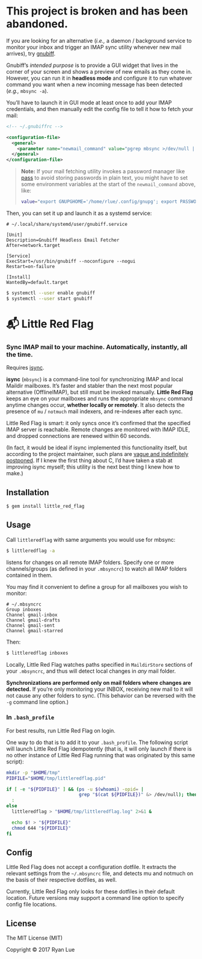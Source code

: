 This project is broken and has been abandoned.
==============================================

If you are looking for an alternative
(_i.e.,_ a daemon / background service to monitor your inbox
and trigger an IMAP sync utility whenever new mail arrives),
try [gnubiff](http://gnubiff.sourceforge.net/).

Gnubiff’s _intended purpose_ is to provide a GUI widget
that lives in the corner of your screen
and shows a preview of new emails as they come in.
However, you can run it in **headless mode**
and configure it to run whatever command you want
when a new incoming message has been detected
(_e.g.,_ `mbsync -a`).

You’ll have to launch it in GUI mode at least once
to add your IMAP credentials,
and then manually edit the config file
to tell it how to fetch your mail:

```xml
<!-- ~/.gnubiffrc -->

<configuration-file>
  <general>
    <parameter name="newmail_command" value="pgrep mbsync >/dev/null || mbsync --verbose --all > /home/rlue/log/mbsync.log" />
  </general>
</configuration-file>
```

> **Note:**
> If your mail fetching utility invokes a password manager like [pass][]
> to avoid storing passwords in plain text,
> you might have to set some environment variables
> at the start of the `newmail_command` above, like:
>
> ```sh
> value="export GNUPGHOME='/home/rlue/.config/gnupg'; export PASSWORD_STORE_DIR='/home/rlue/.config/pass'; pgrep ..."
> ```

Then, you can set it up and launch it as a systemd service:

```service
# ~/.local/share/systemd/user/gnubiff.service

[Unit]
Description=Gnubiff Headless Email Fetcher
After=network.target

[Service]
ExecStart=/usr/bin/gnubiff --noconfigure --nogui
Restart=on-failure

[Install]
WantedBy=default.target
```

```sh
$ systemctl --user enable gnubiff
$ systemctl --user start gnubiff
```

📬 Little Red Flag
==================

### Sync IMAP mail to your machine. Automatically, instantly, all the time.

Requires [isync][isync].

**isync** (`mbsync`) is a command-line tool for synchronizing IMAP and local Maildir mailboxes. It’s faster and stabler than the next most popular alternative (OfflineIMAP), but still must be invoked manually. **Little Red Flag** keeps an eye on your mailboxes and runs the appropriate `mbsync` command anytime changes occur, **whether locally or remotely**. It also detects the presence of `mu` / `notmuch` mail indexers, and re-indexes after each sync.

Little Red Flag is smart: it only syncs once it’s confirmed that the specified IMAP server is reachable. Remote changes are monitored with IMAP IDLE, and dropped connections are renewed within 60 seconds. 

(In fact, it would be ideal if isync implemented this functionality itself, but according to the project maintainer, such plans are [vague and indefinitely postponed][postponed]. If I knew the first thing about C, I’d have taken a stab at improving isync myself; this utility is the next best thing I knew how to make.)

Installation
------------

```bash
$ gem install little_red_flag
```

Usage
-----

Call `littleredflag` with same arguments you would use for mbsync:

```bash
$ littleredflag -a
```

listens for changes on all remote IMAP folders. Specify one or more channels/groups (as defined in your `.mbsyncrc`) to watch all IMAP folders contained in them.

You may find it convenient to define a group for all mailboxes you wish to monitor:

```
# ~/.mbsyncrc
Group inboxes
Channel gmail-inbox
Channel gmail-drafts
Channel gmail-sent
Channel gmail-starred
```

Then:

```bash
$ littleredflag inboxes
```

Locally, Little Red Flag watches paths specified in `MaildirStore` sections of your `.mbsyncrc`, and thus will detect local changes in _any_ mail folder.

**Synchronizations are performed only on mail folders where changes are detected.** If you’re only monitoring your INBOX, receiving new mail to it will not cause any other folders to sync. (This behavior can be reversed with the `-g` command line option.)

### In `.bash_profile`

For best results, run Little Red Flag on login.

One way to do that is to add it to your `.bash_profile`. The following script will launch Little Red Flag idempotently (that is, it will only launch if there is no other instance of Little Red Flag running that was originated by this same script):

```bash
mkdir -p "$HOME/tmp"
PIDFILE="$HOME/tmp/littleredflag.pid"

if [ -e "${PIDFILE}" ] && (ps -u $(whoami) -opid= |
                           grep "$(cat ${PIDFILE})" &> /dev/null); then
  :
else
  littleredflag > "$HOME/tmp/littleredflag.log" 2>&1 &

  echo $! > "${PIDFILE}"
  chmod 644 "${PIDFILE}"
fi
```

Config
------

Little Red Flag does not accept a configuration dotfile. It extracts the relevant settings from the `~/.mbsyncrc` file, and detects mu and notmuch on the basis of their respective dotfiles, as well.

Currently, Little Red Flag only looks for these dotfiles in their default location. Future versions may support a command line option to specify config file locations.

License
-------

The MIT License (MIT)

Copyright © 2017 Ryan Lue

[pass]: https://www.passwordstore.org/
[isync]: http://isync.sourceforge.net/
[listen]: https://github.com/guard/listen
[postponed]: https://sourceforge.net/p/isync/feature-requests/8/#173f
